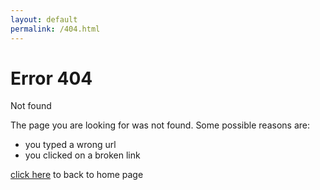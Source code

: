 ```yaml
---
layout: default
permalink: /404.html
---
```

# Error 404
Not found

The page you are looking for was not found. Some possible reasons are:
* you typed a wrong url
* you clicked on a broken link

[click here](/) to back to home page
